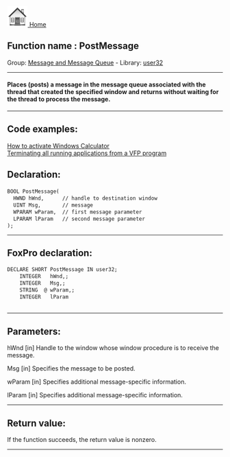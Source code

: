 [<img src="../../images/home.png"> Home ](https://github.com/VFPX/Win32API)  

## Function name : PostMessage
Group: [Message and Message Queue](../../functions_group.md#Message_and_Message_Queue)  -  Library: [user32](../../../libraries.md#user32)  
***  


#### Places (posts) a message in the message queue associated with the thread that created the specified window and returns without waiting for the thread to process the message.

***  


## Code examples:
[How to activate Windows Calculator](../../samples/sample_026.md)  
[Terminating all running applications from a VFP program](../../samples/sample_243.md)  

## Declaration:
```foxpro  
BOOL PostMessage(
  HWND hWnd,      // handle to destination window
  UINT Msg,       // message
  WPARAM wParam,  // first message parameter
  LPARAM lParam   // second message parameter
);  
```  
***  


## FoxPro declaration:
```foxpro  
DECLARE SHORT PostMessage IN user32;
	INTEGER   hWnd,;
	INTEGER   Msg,;
	STRING  @ wParam,;
	INTEGER   lParam
  
```  
***  


## Parameters:
hWnd 
[in] Handle to the window whose window procedure is to receive the message. 

Msg 
[in] Specifies the message to be posted. 

wParam 
[in] Specifies additional message-specific information. 

lParam 
[in] Specifies additional message-specific information.  
***  


## Return value:
If the function succeeds, the return value is nonzero.  
***  

